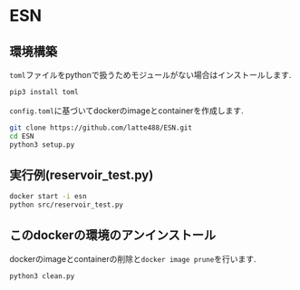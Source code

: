 # ESN

## 環境構築

`toml`ファイルをpythonで扱うためモジュールがない場合はインストールします.
```bash
pip3 install toml
```

`config.toml`に基づいてdockerのimageとcontainerを作成します.
```bash
git clone https://github.com/latte488/ESN.git
cd ESN
python3 setup.py
```
## 実行例(reservoir_test.py)
```bash
docker start -i esn
python src/reservoir_test.py
```

## このdockerの環境のアンインストール

dockerのimageとcontainerの削除と`docker image prune`を行います.
```bash
python3 clean.py
```
